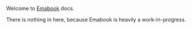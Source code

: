 Welcome to [Emabook](https://github.com/srid/emabook) docs.

There is nothing in here, because Emabook is heavily a work-in-progress. 
